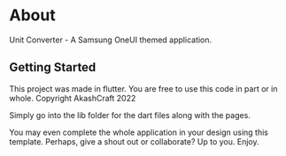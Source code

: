 # About

Unit Converter - A Samsung OneUI themed application.

## Getting Started

This project was made in flutter. You are free to use this code in part or in whole.
Copyright AkashCraft 2022

Simply go into the lib folder for the dart files along with the pages.

You may even complete the whole application in your design using this template. Perhaps, give a shout out or collaborate?
Up to you. Enjoy.

